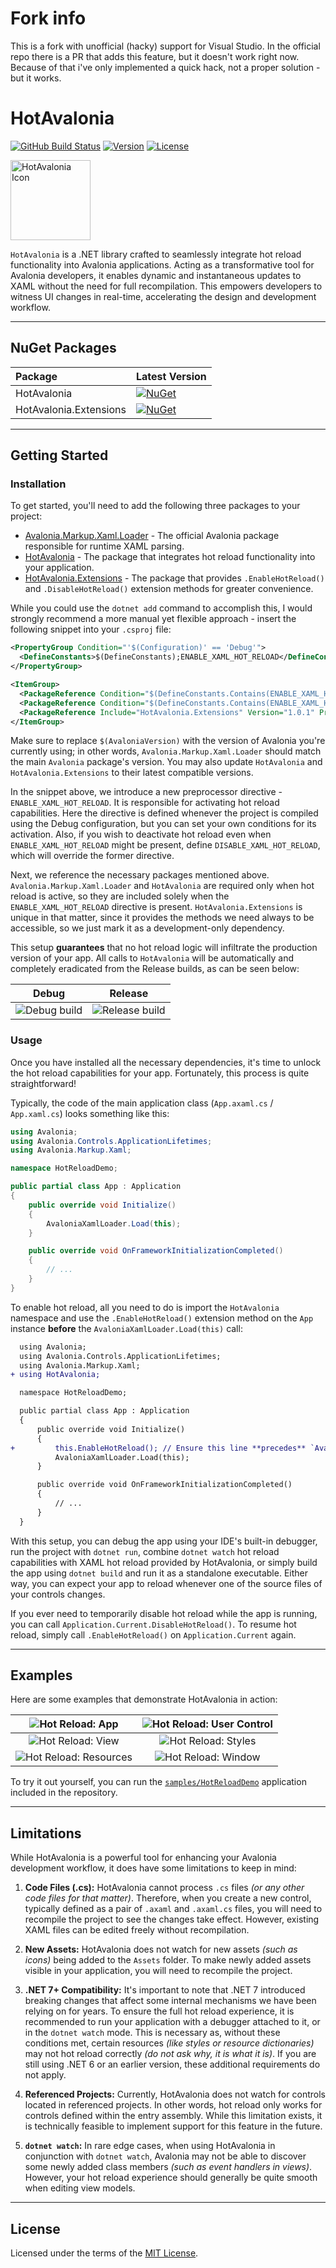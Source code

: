 # Fork info
This is a fork with unofficial (hacky) support for Visual Studio. 
In the official repo there is a PR that adds this feature, but it doesn't work right now.
Because of that i've only implemented a quick hack, not a proper solution - but it works.

# HotAvalonia

[![GitHub Build Status](https://img.shields.io/github/actions/workflow/status/Kir-Antipov/HotAvalonia/build.yml?style=flat&logo=github&cacheSeconds=3600)](https://github.com/Kir-Antipov/HotAvalonia/actions/workflows/build.yml)
[![Version](https://img.shields.io/github/v/release/Kir-Antipov/HotAvalonia?sort=date&style=flat&label=version&cacheSeconds=3600)](https://github.com/Kir-Antipov/HotAvalonia/releases/latest)
[![License](https://img.shields.io/github/license/Kir-Antipov/HotAvalonia?style=flat&cacheSeconds=36000)](https://github.com/Kir-Antipov/HotAvalonia/blob/HEAD/LICENSE.md)

<img alt="HotAvalonia Icon" src="https://raw.githubusercontent.com/Kir-Antipov/HotAvalonia/HEAD/media/icon.png" width="128">

`HotAvalonia` is a .NET library crafted to seamlessly integrate hot reload functionality into Avalonia applications. Acting as a transformative tool for Avalonia developers, it enables dynamic and instantaneous updates to XAML without the need for full recompilation. This empowers developers to witness UI changes in real-time, accelerating the design and development workflow.

----

## NuGet Packages

| **Package** | **Latest Version** |
|:------------|:-------------------|
| HotAvalonia | [![NuGet](https://img.shields.io/nuget/v/HotAvalonia?style=flat&logo=nuget&label=nuget&cacheSeconds=3600)](https://nuget.org/packages/HotAvalonia/ "Download HotAvalonia from NuGet.org") |
| HotAvalonia.Extensions | [![NuGet](https://img.shields.io/nuget/v/HotAvalonia.Extensions?style=flat&logo=nuget&label=nuget&cacheSeconds=3600)](https://nuget.org/packages/HotAvalonia.Extensions/ "Download HotAvalonia.Extensions from NuGet.org") |

----

## Getting Started

### Installation

To get started, you'll need to add the following three packages to your project:

 - [Avalonia.Markup.Xaml.Loader](https://nuget.org/packages/Avalonia.Markup.Xaml.Loader/) - The official Avalonia package responsible for runtime XAML parsing.
 - [HotAvalonia](https://nuget.org/packages/HotAvalonia/) - The package that integrates hot reload functionality into your application.
 - [HotAvalonia.Extensions](https://nuget.org/packages/HotAvalonia.Extensions/) - The package that provides `.EnableHotReload()` and `.DisableHotReload()` extension methods for greater convenience.

While you could use the `dotnet add` command to accomplish this, I would strongly recommend a more manual yet flexible approach - insert the following snippet into your `.csproj` file:

```xml
<PropertyGroup Condition="'$(Configuration)' == 'Debug'">
  <DefineConstants>$(DefineConstants);ENABLE_XAML_HOT_RELOAD</DefineConstants>
</PropertyGroup>

<ItemGroup>
  <PackageReference Condition="$(DefineConstants.Contains(ENABLE_XAML_HOT_RELOAD))" Include="Avalonia.Markup.Xaml.Loader" Version="$(AvaloniaVersion)" />
  <PackageReference Condition="$(DefineConstants.Contains(ENABLE_XAML_HOT_RELOAD))" Include="HotAvalonia" Version="1.0.1" />
  <PackageReference Include="HotAvalonia.Extensions" Version="1.0.1" PrivateAssets="All" />
</ItemGroup>
```

Make sure to replace `$(AvaloniaVersion)` with the version of Avalonia you're currently using; in other words, `Avalonia.Markup.Xaml.Loader` should match the main `Avalonia` package's version. You may also update `HotAvalonia` and `HotAvalonia.Extensions` to their latest compatible versions.

In the snippet above, we introduce a new preprocessor directive - `ENABLE_XAML_HOT_RELOAD`. It is responsible for activating hot reload capabilities. Here the directive is defined whenever the project is compiled using the Debug configuration, but you can set your own conditions for its activation. Also, if you wish to deactivate hot reload even when `ENABLE_XAML_HOT_RELOAD` might be present, define `DISABLE_XAML_HOT_RELOAD`, which will override the former directive.

Next, we reference the necessary packages mentioned above. `Avalonia.Markup.Xaml.Loader` and `HotAvalonia` are required only when hot reload is active, so they are included solely when the `ENABLE_XAML_HOT_RELOAD` directive is present. `HotAvalonia.Extensions` is unique in that matter, since it provides the methods we need always to be accessible, so we just mark it as a development-only dependency.

This setup **guarantees** that no hot reload logic will infiltrate the production version of your app. All calls to `HotAvalonia` will be automatically and completely eradicated from the Release builds, as can be seen below:

| Debug | Release |
| :---: | :-----: |
| ![Debug build](https://raw.githubusercontent.com/Kir-Antipov/HotAvalonia/HEAD/media/examples/build_debug.png) | ![Release build](https://raw.githubusercontent.com/Kir-Antipov/HotAvalonia/HEAD/media/examples/build_release.png) |

### Usage

Once you have installed all the necessary dependencies, it's time to unlock the hot reload capabilities for your app. Fortunately, this process is quite straightforward!

Typically, the code of the main application class (`App.axaml.cs` / `App.xaml.cs`) looks something like this:

```csharp
using Avalonia;
using Avalonia.Controls.ApplicationLifetimes;
using Avalonia.Markup.Xaml;

namespace HotReloadDemo;

public partial class App : Application
{
    public override void Initialize()
    {
        AvaloniaXamlLoader.Load(this);
    }

    public override void OnFrameworkInitializationCompleted()
    {
        // ...
    }
}
```

To enable hot reload, all you need to do is import the `HotAvalonia` namespace and use the `.EnableHotReload()` extension method on the `App` instance **before** the `AvaloniaXamlLoader.Load(this)` call:

```diff
  using Avalonia;
  using Avalonia.Controls.ApplicationLifetimes;
  using Avalonia.Markup.Xaml;
+ using HotAvalonia;

  namespace HotReloadDemo;

  public partial class App : Application
  {
      public override void Initialize()
      {
+         this.EnableHotReload(); // Ensure this line **precedes** `AvaloniaXamlLoader.Load(this);`
          AvaloniaXamlLoader.Load(this);
      }

      public override void OnFrameworkInitializationCompleted()
      {
          // ...
      }
  }
```

With this setup, you can debug the app using your IDE's built-in debugger, run the project with `dotnet run`, combine `dotnet watch` hot reload capabilities with XAML hot reload provided by HotAvalonia, or simply build the app using `dotnet build` and run it as a standalone executable. Either way, you can expect your app to reload whenever one of the source files of your controls changes.

If you ever need to temporarily disable hot reload while the app is running, you can call `Application.Current.DisableHotReload()`. To resume hot reload, simply call `.EnableHotReload()` on `Application.Current` again.

----

## Examples

Here are some examples that demonstrate HotAvalonia in action:

| ![Hot Reload: App](https://raw.githubusercontent.com/Kir-Antipov/HotAvalonia/HEAD/media/examples/hot_reload_app.gif) | ![Hot Reload: User Control](https://raw.githubusercontent.com/Kir-Antipov/HotAvalonia/HEAD/media/examples/hot_reload_user_control.gif) |
| :---: | :-----: |
| ![Hot Reload: View](https://raw.githubusercontent.com/Kir-Antipov/HotAvalonia/HEAD/media/examples/hot_reload_view.gif) | ![Hot Reload: Styles](https://raw.githubusercontent.com/Kir-Antipov/HotAvalonia/HEAD/media/examples/hot_reload_styles.gif) |
| ![Hot Reload: Resources](https://raw.githubusercontent.com/Kir-Antipov/HotAvalonia/HEAD/media/examples/hot_reload_resources.gif) | ![Hot Reload: Window](https://raw.githubusercontent.com/Kir-Antipov/HotAvalonia/HEAD/media/examples/hot_reload_window.gif) |

To try it out yourself, you can run the [`samples/HotReloadDemo`](https://github.com/Kir-Antipov/HotAvalonia/blob/HEAD/samples/HotReloadDemo) application included in the repository.

----

## Limitations

While HotAvalonia is a powerful tool for enhancing your Avalonia development workflow, it does have some limitations to keep in mind:

 1. **Code Files (.cs):** HotAvalonia cannot process `.cs` files *(or any other code files for that matter)*. Therefore, when you create a new control, typically defined as a pair of `.axaml` and `.axaml.cs` files, you will need to recompile the project to see the changes take effect. However, existing XAML files can be edited freely without recompilation.

 2. **New Assets:** HotAvalonia does not watch for new assets *(such as icons)* being added to the `Assets` folder. To make newly added assets visible in your application, you will need to recompile the project.

 3. **.NET 7+ Compatibility:** It's important to note that .NET 7 introduced breaking changes that affect some internal mechanisms we have been relying on for years. To ensure the full hot reload experience, it is recommended to run your application with a debugger attached to it, or in the `dotnet watch` mode. This is necessary as, without these conditions met, certain resources *(like styles or resource dictionaries)* may not hot reload correctly *(do not ask why, it is what it is)*. If you are still using .NET 6 or an earlier version, these additional requirements do not apply.

 4. **Referenced Projects:** Currently, HotAvalonia does not watch for controls located in referenced projects. In other words, hot reload only works for controls defined within the entry assembly. While this limitation exists, it is technically feasible to implement support for this feature in the future.

 5. **`dotnet watch`:** In rare edge cases, when using HotAvalonia in conjunction with `dotnet watch`, Avalonia may not be able to discover some newly added class members *(such as event handlers in views)*. However, your hot reload experience should generally be quite smooth when editing view models.

----

## License

Licensed under the terms of the [MIT License](https://github.com/Kir-Antipov/HotAvalonia/blob/HEAD/LICENSE.md).
